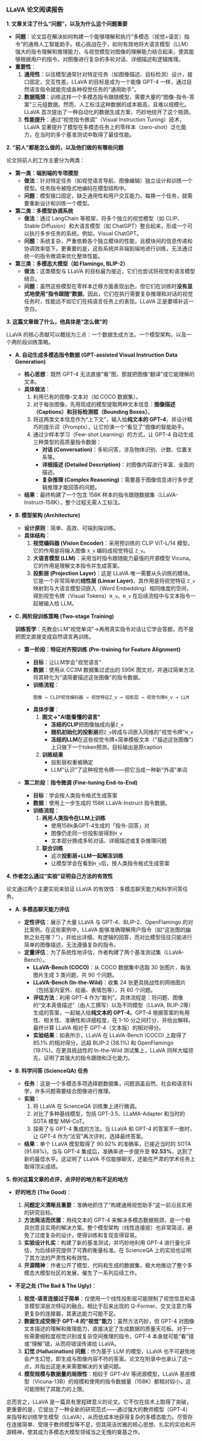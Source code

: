 ### **LLaVA 论文阅读报告**

**1. 文章关注了什么“问题”，以及为什么这个问题重要**

*   **问题**：论文旨在解决如何构建一个能够理解和执行“多模态（视觉+语言）指令”的通用人工智能助手。核心挑战在于，如何有效地将大语言模型（LLM）强大的指令理解和推理能力，与视觉模型对图像的理解能力结合起来，使其能够根据用户的指令，对图像进行复杂的多轮对话、详细描述和逻辑推理。
*   **重要性**：
    1.  **通用性**：以往模型通常针对特定任务（如图像描述、目标检测）设计，接口固定，交互性差。LLaVA 的目标是成为一个能像 GPT-4 一样，通过自然语言指令就能完成各种视觉任务的“通用助手”。
    2.  **数据瓶颈**：训练这样一个多模态指令跟随模型，需要大量的“图像-指令-答案”三元组数据。然而，人工标注这种数据的成本极高，且难以规模化。LLaVA 首次提出了一种自动化的数据生成方案，巧妙地绕开了这个瓶颈。
    3.  **性能提升**：通过“视觉指令微调”（Visual Instruction Tuning）技术，LLaVA 显著提升了模型在多模态任务上的零样本（zero-shot）泛化能力，在当时的多个基准测试中取得了最佳性能。

**2. “前人”都是怎么做的，以及他们做的有哪些问题**

论文将前人的工作主要分为两类：

*   **第一类：端到端的专项模型**
    *   **做法**：针对特定任务（如视觉语言导航、图像编辑）独立设计和训练一个模型。任务指令被隐式地编码在模型结构中。
    *   **问题**：模型接口固定，缺乏通用性和用户交互能力。每换一个任务，就需要重新设计和训练一个模型。
*   **第二类：多模型协调系统**
    *   **做法**：通过 LangChain 等框架，将多个独立的视觉模型（如 CLIP、Stable Diffusion）和大语言模型（如 ChatGPT）整合起来，形成一个可以执行多步任务的系统。例如，Visual ChatGPT。
    *   **问题**：系统复杂，严重依赖各个独立模块的性能，且模块间的信息传递和协调效率低下。更重要的是，这些系统并非端到端地进行训练，无法通过统一的指令微调来优化整体性能。
*   **第三类：多模态大模型（如 Flamingo, BLIP-2）**
    *   **做法**：这类模型与 LLaVA 的目标最为接近，它们也尝试将视觉和语言模型结合。
    *   **问题**：虽然这些模型在零样本迁移方面表现出色，但它们在训练时**没有显式地使用“指令跟随”数据**。因此，它们在执行需要复杂推理和对话的视觉任务时，性能远不如它们在纯语言任务上的表现。LLaVA 正是要填补这一空白。

**3. 这篇文章做了什么，他具体是“怎么做”的**

LLaVA 的核心贡献可以概括为三点：一个数据生成方法，一个模型架构，以及一个两阶段训练策略。

*   **A. 自动生成多模态指令数据 (GPT-assisted Visual Instruction Data Generation)**
    *   **核心思想**：既然 GPT-4 无法直接“看”图，那就把图像“翻译”成它能理解的文本。
    *   **具体做法**：
        1.  利用已有的图像-文本对（如 COCO 数据集）。
        2.  对于每张图像，先用现成的模型提取两种文本信息：**图像描述（Captions）**和**目标检测框（Bounding Boxes）**。
        3.  将这两类文本信息作为“上下文”，输入给**纯文本的 GPT-4**，并设计精巧的提示词（Prompts），让它扮演一个“看见了”图像的智能助手。
        4.  通过少样本学习（Few-shot Learning）的方式，让 GPT-4 自动生成三种类型的高质量指令数据：
            *   **对话 (Conversation)**：多轮问答，涉及物体识别、计数、位置关系等。
            *   **详细描述 (Detailed Description)**：对图像内容进行丰富、全面的描述。
            *   **复杂推理 (Complex Reasoning)**：需要基于图像信息进行多步逻辑推理才能回答的问题。
    *   **结果**：最终构建了一个包含 158K 样本的指令跟随数据集（LLaVA-Instruct-158K），整个过程无需人工标注。

*   **B. 模型架构 (Architecture)**
    *   **设计原则**：简单、高效、可端到端训练。
    *   **具体结构**：
        1.  **视觉编码器 (Vision Encoder)**：采用预训练的 CLIP ViT-L/14 模型。它的作用是将输入图像 `X_v` 编码成视觉特征 `Z_v`。
        2.  **大语言模型 (LLM)**：采用当时指令跟随能力最强的开源模型 Vicuna。它的作用是理解文本指令并生成答案。
        3.  **投影层 (Projection Layer)**：这是 LLaVA 唯一需要从头训练的模块。它是一个非常简单的**线性层 (Linear Layer)**，其作用是将视觉特征 `Z_v` 映射到与大语言模型词嵌入（Word Embedding）相同维度的空间，得到视觉令牌（Visual Tokens）`H_v`。`H_v` 在后续流程中与文本指令一起被输入给 LLM。

*   **C. 两阶段训练策略 (Two-stage Training)**
    
    **训练哲学**：先教会LLM"视觉单词"→再用真实指令对话让它学会答题，而不是把图文直接变成自然语言再训练。
    
    *   **第一阶段：特征对齐预训练 (Pre-training for Feature Alignment)**
        *   **目标**：让LLM学会"视觉语言"
        *   **数据**：使用从 CC3M 数据集过滤出的 595K 图文对，并通过简单方法将其转化为"请简要描述这张图像"的指令数据。
        *   **训练流程**：
            ```
            图像 → CLIP视觉编码器 → 视觉特征Z_v → 投影层 → 视觉令牌H_v → LLM
            ```
        *   **具体步骤**：
            1. **图文→"AI能看懂的语言"**
               - **冻结的CLIP**把图像抽成向量`Z_v`
               - **随机初始化的投影层**把`Z_v`转成与词嵌入同维的"视觉令牌"`H_v`
               - **冻结的LLM**在这些视觉令牌+简单模板文本（"描述这张图像"）上只做下一个token预测，目标输出是原caption
            2. **训练结果**
               - 投影层权重被确定
               - LLM"认识"了这种视觉令牌——把它当成一种新"外语"单词
    
    *   **第二阶段：指令微调 (Fine-tuning End-to-End)**
        *   **目标**：学会按人类指令格式生成答案
        *   **数据**：使用上一步生成的 158K LLaVA-Instruct 指令数据。
        *   **训练流程**：
            1. **再用人类指令在LLM上训练**
               - 使用158k条GPT-4生成的「指令-回答」对
               - 图像仍走同一份投影层得到`H_v`
               - 文本部分换成多轮对话、详细描述或复杂推理问题
            2. **联合训练**
               - 这次**投影层+LLM一起解冻训练**
               - 让模型学会在看到`H_v`后，按人类指令格式生成答案


**4. 作者怎么通过“实验”证明自己方法的有效性**

论文通过两个主要实验来验证 LLaVA 的有效性：多模态聊天能力和科学问答任务。

*   **A. 多模态聊天能力评估**
    *   **定性评估**：展示了大量 LLaVA 与 GPT-4、BLIP-2、OpenFlamingo 的对比案例。在这些案例中，LLaVA 能够准确理解用户指令（如“这张图的幽默之处在哪？”），并给出详细、有逻辑的回答，而对比模型往往只能进行简单的图像描述，无法遵循复杂的指令。
    *   **定量评估**：为了系统性地评估，作者构建了两个基准测试集（LLaVA-Bench）。
        *   **LLaVA-Bench (COCO)**：从 COCO 数据集中选取 30 张图片，每张图片生成 3 类问题，共 90 个问题。
        *   **LLaVA-Bench (In-the-Wild)**：收集 24 张更具挑战性的网络图片（包括室内室外、绘画、表情包等），共 60 个问题。
        *   **评估方法**：利用 GPT-4 作为“裁判”。具体流程是：将问题、图像的“文本真值描述”（由人工撰写）以及不同模型（LLaVA, BLIP-2等）生成的答案，一起输入给**纯文本的 GPT-4**。GPT-4 根据答案的有用性、相关性、准确性和详细程度，在 1-10 分之间打分，并给出解释。最终计算 LLaVA 相对于 GPT-4（文本版）的相对得分。
        *   **实验结果**：如表所示，LLaVA 在 LLaVA-Bench (COCO) 上取得了 85.1% 的相对得分，远超 BLIP-2 (38.1%) 和 OpenFlamingo (19.1%)。在更具挑战性的 In-the-Wild 测试集上，LLaVA 同样大幅领先，证明了其强大的指令跟随和泛化能力。

*   **B. 科学问答 (ScienceQA) 任务**
    *   **任务**：这是一个多模态多项选择题数据集，问题涵盖自然、社会和语言科学，许多问题需要结合图像进行推理。
    *   **实验**：
        1.  将 LLaVA 在 ScienceQA 训练集上进行微调。
        2.  对比了多种基线模型，包括 GPT-3.5、LLaMA-Adapter 和当时的 SOTA 模型 MM-CoT。
        3.  探索了与 GPT-4 集成的方法。当 LLaVA 和 GPT-4 的答案不一致时，让 GPT-4 作为“法官”再次评判，选择最终答案。
    *   **结果**：单个 LLaVA 模型取得了 90.92% 的准确率，已接近当时的 SOTA (91.68%)。当与 GPT-4 集成后，准确率进一步提升至 **92.53%**，达到了新的最佳水平。这证明了 LLaVA 不仅能够聊天，还能在严肃的学术任务上取得顶尖成绩。

**5. 你对这篇文章的点评，点评好的地方和不足的地方**

*   **好的地方 (The Good)**：
    1.  **问题定义清晰且重要**：准确地抓住了“构建通用视觉助手”这一前沿且实用的研究目标。
    2.  **方法简洁而优雅**：用纯文本的 GPT-4 来解决多模态数据瓶颈，是一个极具创意且实用的解决方案。整个模型架构（线性连接层）也非常简洁，避免了过度复杂的设计，使得训练和复现变得容易。
    3.  **实验设计扎实**：构建了新的基准测试，并巧妙地利用 GPT-4 进行量化评估，为后续研究提供了可靠的衡量标准。在 ScienceQA 上的实验也证明了其方法的严肃性和有效性。
    4.  **开源精神**：作者公开了模型、代码和生成的数据集，极大地推动了整个多模态大模型社区的发展，催生了一系列后续工作。

*   **不足之处 (The Bad & The Ugly)**：
    1.  **视觉-语言连接过于简单**：仅使用一个线性投影层可能限制了视觉信息和语言模型深层次特征的融合。相比于后来出现的 Q-Former、交叉注意力等更复杂的连接器，其表达能力可能不足。
    2.  **数据生成受限于 GPT-4 的“视觉”能力**：虽然方法巧妙，但 GPT-4 对图像文本描述的理解和推理能力，直接决定了生成数据的质量天花板。对于一些需要细粒度视觉识别或复杂空间推理的指令，GPT-4 本身就可能“看”错或“理解”错，从而将错误传递给 LLaVA。
    3.  **幻觉 (Hallucination) 问题**：作为基于 LLM 的模型，LLaVA 也不可避免地会产生幻觉，即生成与图像内容不符的答案。论文在附录中也承认了这一点，并指出这是未来需要解决的关键问题。
    4.  **模型规模与数据量的局限性**：相较于 GPT-4V 等闭源模型，LLaVA 基座模型（Vicuna-13B）的规模和使用的指令数据量（158K）都相对较小，这可能限制了其能力的上限。

总而言之，LLaVA 是一篇具有里程碑意义的论文。它不仅在技术上取得了突破，更重要的是，它提出了一种全新的研究范式——通过强大的教师模型（GPT-4）来指导和训练学生模型（LLaVA），从而低成本地获得复杂的多模态能力。尽管存在连接简单、受限于教师模型等不足，但其简洁优雅的核心思想、扎实的实验和开源精神，使其成为多模态大模型领域当之无愧的奠基之作。